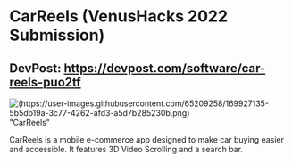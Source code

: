 # CarReels (VenusHacks 2022 Submission)
## DevPost: https://devpost.com/software/car-reels-puo2tf
![(https://user-images.githubusercontent.com/65209258/169927135-5b5db19a-3c77-4262-afd3-a5d7b285230b.png)](https://www.youtube.com/watch?v=3rCSTQy2nn4&feature=emb_title) "CarReels"

CarReels is a mobile e-commerce app designed to make car buying easier and accessible.
It features 3D Video Scrolling and a search bar.



